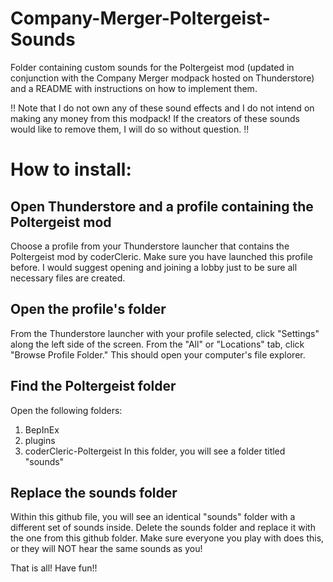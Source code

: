 # Company-Merger-Poltergeist-Sounds
Folder containing custom sounds for the Poltergeist mod (updated in conjunction with the Company Merger modpack hosted on Thunderstore) and a README with instructions on how to implement them.

!! Note that I do not own any of these sound effects and I do not intend on making any money from this modpack! If the creators of these sounds would like to remove them, I will do so without question. !!

# How to install:
## Open Thunderstore and a profile containing the Poltergeist mod
Choose a profile from your Thunderstore launcher that contains the Poltergeist mod by coderCleric. Make sure you have launched this profile before. I would suggest opening and joining a lobby just to be sure all necessary files are created.

## Open the profile's folder
From the Thunderstore launcher with your profile selected, click "Settings" along the left side of the screen. From the "All" or "Locations" tab, click "Browse Profile Folder." This should open your computer's file explorer.

## Find the Poltergeist folder
Open the following folders:
1. BepInEx
2. plugins
3. coderCleric-Poltergeist
In this folder, you will see a folder titled "sounds"

## Replace the sounds folder
Within this github file, you will see an identical "sounds" folder with a different set of sounds inside. Delete the sounds folder and replace it with the one from this github folder. Make sure everyone you play with does this, or they will NOT hear the same sounds as you!

That is all! Have fun!!
